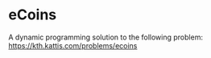 # eCoins

A dynamic programming solution to the following problem: https://kth.kattis.com/problems/ecoins
